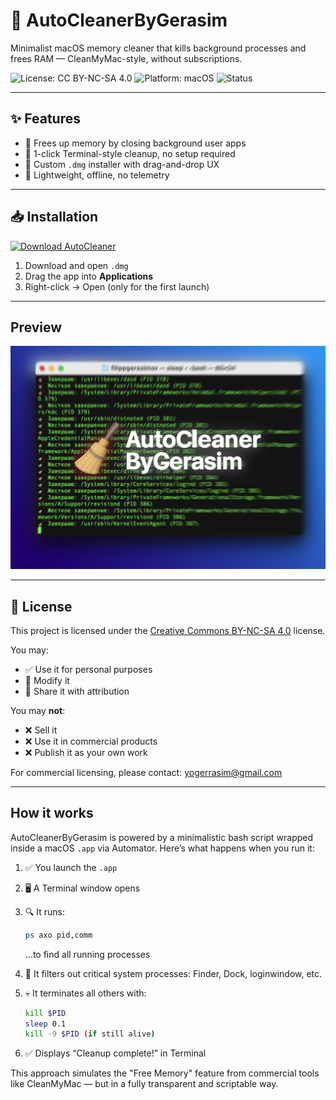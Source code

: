 # 🧹 AutoCleanerByGerasim

Minimalist macOS memory cleaner that kills background processes and frees RAM — CleanMyMac-style, without subscriptions.

![License: CC BY-NC-SA 4.0](https://img.shields.io/badge/License-CC%20BY--NC--SA%204.0-lightgrey.svg)
![Platform: macOS](https://img.shields.io/badge/platform-macOS-blue)
![Status](https://img.shields.io/badge/version-1.0.0-green)

---

## ✨ Features

- 🧠 Frees up memory by closing background user apps
- 🚀 1-click Terminal-style cleanup, no setup required
- 🎨 Custom `.dmg` installer with drag-and-drop UX
- 🧹 Lightweight, offline, no telemetry

---

## 📥 Installation

[![Download AutoCleaner](https://img.shields.io/badge/⬇️%20Download-AutoCleanerByGerasim.dmg-blue)](https://github.com/Yogerasim/AutoCleanerByGerasim/releases/latest)

1. Download and open `.dmg`
2. Drag the app into **Applications**
3. Right-click → Open (only for the first launch)

---

## Preview

<img src="Screenshots/drag-to-install.png" width="600" alt="Drag to install UI">

---

## 🧾 License

This project is licensed under the [Creative Commons BY-NC-SA 4.0](https://creativecommons.org/licenses/by-nc-sa/4.0/) license.

You may:
- ✅ Use it for personal purposes
- 🔧 Modify it
- 🧠 Share it with attribution

You may **not**:
- ❌ Sell it
- ❌ Use it in commercial products
- ❌ Publish it as your own work

For commercial licensing, please contact: yogerrasim@gmail.com

---

## How it works

AutoCleanerByGerasim is powered by a minimalistic bash script wrapped inside a macOS `.app` via Automator.
Here’s what happens when you run it:

1. ✅ You launch the `.app`
2. 🖥 A Terminal window opens
3. 🔍 It runs:
   ```bash
   ps axo pid,comm
   ```
   ...to find all running processes

4. 🧠 It filters out critical system processes:
   Finder, Dock, loginwindow, etc.

5. 💀 It terminates all others with:
   ```bash
   kill $PID
   sleep 0.1
   kill -9 $PID (if still alive)
   ```

6. ✅ Displays “Cleanup complete!” in Terminal

This approach simulates the "Free Memory" feature from commercial tools like CleanMyMac — but in a fully transparent and scriptable way.

